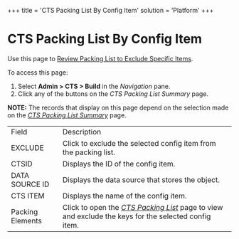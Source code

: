 +++
title = 'CTS Packing List By Config Item'
solution = 'Platform'
+++

# CTS Packing List By Config Item

<div class="use">

Use this page to [Review Packing List to Exclude Specific
Items](../Use_Cases/Review_Packing_List_to_Exclude_Specific_Items).

</div>

To access this page:

1.  Select **Admin \> CTS \> Build** in the *Navigation* pane.
2.  Click any of the buttons on the *CTS Packing List Summary* page.

**NOTE:** The records that display on this page depend on the selection
made on the *[CTS Packing List
Summary](CTS%20Packing%20List%20Summary)*
page.

|                  |                                                                                                                                |
| ---------------- | ------------------------------------------------------------------------------------------------------------------------------ |
| Field            | Description                                                                                                                    |
| EXCLUDE          | Click to exclude the selected config item from the packing list.                                                               |
| CTSID            | Displays the ID of the config item.                                                                                            |
| DATA SOURCE ID   | Displays the data source that stores the object.                                                                               |
| CTS ITEM         | Displays the name of the config item.                                                                                          |
| Packing Elements | Click to open the *[CTS Packing List](CTS_Packing_List_H)* page to view and exclude the keys for the selected config item. |
